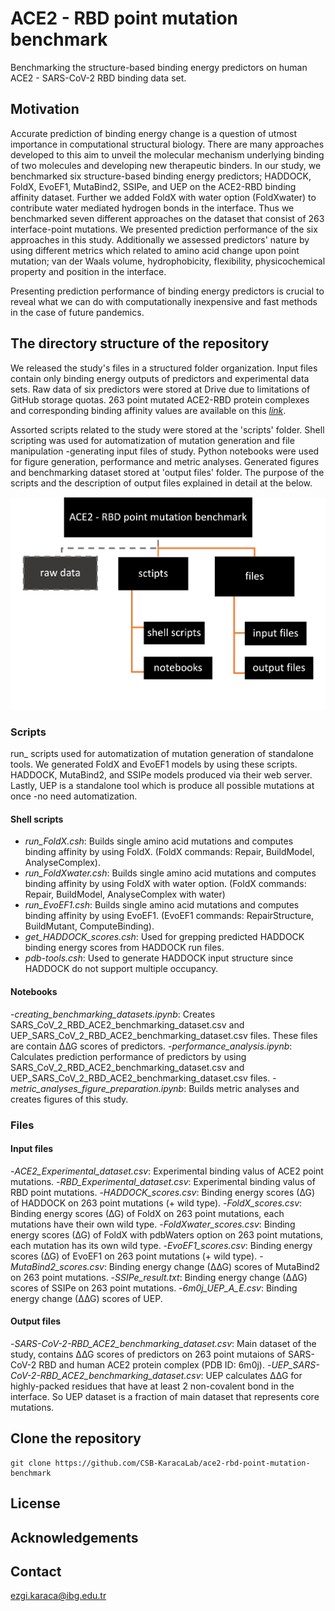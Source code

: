 # ACE2 - RBD point mutation benchmark 
Benchmarking the structure-based binding energy predictors on human ACE2 - SARS-CoV-2 RBD binding data set.

## Motivation

Accurate prediction of binding energy change is a question of utmost importance in computational structural biology. There are many approaches developed to this aim to unveil the molecular mechanism underlying binding of two molecules and developing new therapeutic binders. In our study, we benchmarked six structure-based binding energy predictors; HADDOCK, FoldX, EvoEF1, MutaBind2, SSIPe, and UEP on the ACE2-RBD binding affinity dataset. Further we added FoldX with water option (FoldXwater) to contribute water mediated hydrogen bonds in the interface. Thus we benchmarked seven different approaches on the dataset that consist of 263 interface-point mutations. We presented prediction performance of the six approaches in this study. Additionally we assessed predictors' nature by using different metrics which related to amino acid change upon point mutation; van der Waals volume, hydrophobicity, flexibility, physicochemical property and position in the interface.


Presenting prediction performance of binding energy predictors is crucial to reveal what we can do with computationally inexpensive and fast methods in the case of future pandemics.

## The directory structure of the repository

We released the study's files in a structured folder organization. Input files contain only binding energy outputs of predictors and experimental data sets. Raw data of six predictors were stored at Drive due to limitations of GitHub storage quotas. 263 point mutated ACE2-RBD protein complexes and corresponding binding affinity values are available on this [*link*](https://drive.google.com/drive/u/1/folders/1Gfyen1dTXD25WPKyAPDmQdzrbAEhW3cq). 

Assorted scripts related to the study were stored at the 'scripts' folder. Shell scripting was used for automatization of mutation generation and file manipulation -generating input files of study. Python notebooks were used for figure generation, performance and metric analyses. Generated figures and benchmarking dataset stored at 'output files' folder. The purpose of the scripts and the description of output files explained in detail at the below.


<img src="file_content.png" alt="main" width="600" />

### Scripts

run_<predictor> scripts used for automatization of mutation generation of standalone tools. We generated FoldX and EvoEF1 models by using these scripts. HADDOCK, MutaBind2, and SSIPe models produced via their web server. Lastly, UEP is a standalone tool which is produce all possible mutations at once -no need automatization. 

#### Shell scripts

- *run_FoldX.csh*: Builds single amino acid mutations and computes binding affinity by using FoldX. (FoldX commands: Repair, BuildModel, AnalyseComplex).
- *run_FoldXwater.csh*: Builds single amino acid mutations and computes binding affinity by using FoldX with water option. (FoldX commands: Repair, BuildModel, AnalyseComplex with water)
- *run_EvoEF1.csh*: Builds single amino acid mutations and computes binding affinity by using EvoEF1. (EvoEF1 commands: RepairStructure, BuildMutant, ComputeBinding).
- *get_HADDOCK_scores.csh*: Used for grepping predicted HADDOCK binding energy scores from HADDOCK run files.
- *pdb-tools.csh*: Used to generate HADDOCK input structure since HADDOCK do not support multiple occupancy.

#### Notebooks
  
  -*creating_benchmarking_datasets.ipynb*: Creates SARS_CoV_2_RBD_ACE2_benchmarking_dataset.csv and UEP_SARS_CoV_2_RBD_ACE2_benchmarking_dataset.csv files.  These files are contain ∆∆G scores of predictors. 
  -*performance_analysis.ipynb*: Calculates prediction performance of predictors by using SARS_CoV_2_RBD_ACE2_benchmarking_dataset.csv and UEP_SARS_CoV_2_RBD_ACE2_benchmarking_dataset.csv files.
  -*metric_analyses_figure_preparation.ipynb*: Builds metric analyses and creates figures of this study.


### Files

#### Input files
  -*ACE2_Experimental_dataset.csv*: Experimental binding valus of ACE2 point mutations.
  -*RBD_Experimental_dataset.csv*: Experimental binding valus of RBD point mutations.
  -*HADDOCK_scores.csv*: Binding energy scores (∆G) of HADDOCK on 263 point mutations (+ wild type).
  -*FoldX_scores.csv*: Binding energy scores (∆G) of FoldX on 263 point mutations, each mutations have their own wild type.
  -*FoldXwater_scores.csv*: Binding energy scores (∆G) of FoldX with pdbWaters option on 263 point mutations, each mutation has its own wild type.
  -*EvoEF1_scores.csv*: Binding energy scores (∆G) of EvoEF1 on 263 point mutations (+ wild type).
  -*MutaBind2_scores.csv*: Binding energy change (∆∆G) scores of MutaBind2 on 263 point mutations.
  -*SSIPe_result.txt*: Binding energy change (∆∆G) scores of SSIPe on 263 point mutations.
  -*6m0j_UEP_A_E.csv*: Binding energy change (∆∆G) scores of UEP. 
  
#### Output files

  -*SARS-CoV-2-RBD_ACE2_benchmarking_dataset.csv*: Main dataset of the study, contains ∆∆G scores of predictors on 263 point mutaions of SARS-CoV-2 RBD and human ACE2 protein complex (PDB ID: 6m0j).
  -*UEP_SARS-CoV-2-RBD_ACE2_benchmarking_dataset.csv*: UEP calculates ∆∆G for highly-packed residues that have at least 2 non-covalent bond in the interface. So UEP dataset is a fraction of main dataset that represents core mutations.
  

## Clone the repository
```
git clone https://github.com/CSB-KaracaLab/ace2-rbd-point-mutation-benchmark
```
## License

## Acknowledgements

## Contact
ezgi.karaca@ibg.edu.tr
